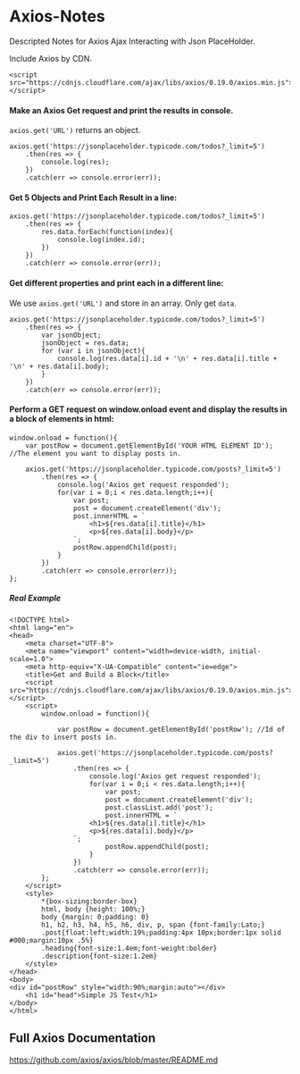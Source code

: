 # Axios-Notes
Descripted Notes for Axios Ajax Interacting with Json PlaceHolder.

Include Axios by CDN.
```
<script src="https://cdnjs.cloudflare.com/ajax/libs/axios/0.19.0/axios.min.js"></script>
```

#### Make an Axios Get request and print the results in console.
`axios.get('URL')` returns an object.
```
axios.get('https://jsonplaceholder.typicode.com/todos?_limit=5')
    .then(res => {
        console.log(res);
    })
    .catch(err => console.error(err));
```

#### Get 5 Objects and Print Each Result in a line:
```
axios.get('https://jsonplaceholder.typicode.com/todos?_limit=5')
    .then(res => {
        res.data.forEach(function(index){
            console.log(index.id);
        })
    })
    .catch(err => console.error(err));
```

#### Get different properties and print each in a different line:
We use `axios.get('URL')` and store in an array. Only get `data`.
```
axios.get('https://jsonplaceholder.typicode.com/todos?_limit=5')
    .then(res => {
        var jsonObject;
        jsonObject = res.data;
        for (var i in jsonObject){
            console.log(res.data[i].id + '\n' + res.data[i].title + '\n' + res.data[i].body);
        }
    })
    .catch(err => console.error(err));
```

#### Perform a GET request on window.onload event and display the results in a block of elements in html:
```
window.onload = function(){
    var postRow = document.getElementById('YOUR HTML ELEMENT ID'); //The element you want to display posts in.
    
    axios.get('https://jsonplaceholder.typicode.com/posts?_limit=5')
        .then(res => {
            console.log('Axios get request responded');
            for(var i = 0;i < res.data.length;i++){
                var post;
                post = document.createElement('div');
                post.innerHTML = `
                    <h1>${res.data[i].title}</h1>
                    <p>${res.data[i].body}</p>
                `;
                postRow.appendChild(post);
            }
        })
        .catch(err => console.error(err));  
};
```
##### Real Example
```
<!DOCTYPE html>
<html lang="en">
<head>
    <meta charset="UTF-8">
    <meta name="viewport" content="width=device-width, initial-scale=1.0">
    <meta http-equiv="X-UA-Compatible" content="ie=edge">
    <title>Get and Build a Block</title>
    <script src="https://cdnjs.cloudflare.com/ajax/libs/axios/0.19.0/axios.min.js"></script>
    <script>
        window.onload = function(){
        
            var postRow = document.getElementById('postRow'); //Id of the div to insert posts in.
            
            axios.get('https://jsonplaceholder.typicode.com/posts?_limit=5')
                .then(res => {
                    console.log('Axios get request responded');
                    for(var i = 0;i < res.data.length;i++){
                        var post;
                        post = document.createElement('div');
                        post.classList.add('post');
                        post.innerHTML = `
                    <h1>${res.data[i].title}</h1>
                    <p>${res.data[i].body}</p>
                `;
                        postRow.appendChild(post);
                    }
                })
                .catch(err => console.error(err));
        };
    </script>
    <style>
        *{box-sizing:border-box}
        html, body {height: 100%;}
        body {margin: 0;padding: 0}
        h1, h2, h3, h4, h5, h6, div, p, span {font-family:Lato;}
        .post{float:left;width:19%;padding:4px 10px;border:1px solid #000;margin:10px .5%}
        .heading{font-size:1.4em;font-weight:bolder}
        .description{font-size:1.2em}
    </style>
</head>
<body>
<div id="postRow" style="width:90%;margin:auto"></div>
    <h1 id="head">Simple JS Test</h1>
</body>
</html>
```

## Full Axios Documentation
https://github.com/axios/axios/blob/master/README.md

